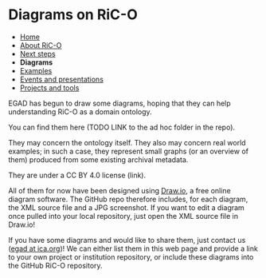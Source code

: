 # Diagrams on RiC-O

* [Home](index.html)
* [About RiC-O](about.html)
* [Next steps](next-steps.html)
* **Diagrams**
* [Examples](examples.html)
* [Events and presentations](events.html)
* [Projects and tools](projects-and-tools.html)

EGAD has begun to draw some diagrams, hoping that they can help understanding RiC-O as a domain ontology.

You can find them here (TODO LINK to the ad hoc folder in the repo).

They may concern the ontology itself. They also may concern real world examples; in such a case, they represent small graphs (or an overview of them) produced from some existing archival metadata.

They are under a CC BY 4.0 license (link).

All of them for now have been designed using [Draw.io](https://www.draw.io/), a free online diagram software. The GitHub repo therefore includes, for each diagram, the XML source file and a JPG screenshot. If you want to edit a diagram once pulled into your local repository, just open the XML source file in Draw.io! 

If you have some diagrams and would like to share them, just contact us ([egad at ica.org](mailto:egad@ica.org))! We can either list them in this web page and provide a link to your own project or institution repository, or include these diagrams into the GitHub RiC-O repository.



